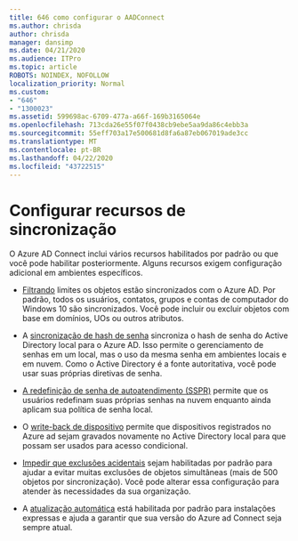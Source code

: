 ```yaml
---
title: 646 como configurar o AADConnect
ms.author: chrisda
author: chrisda
manager: dansimp
ms.date: 04/21/2020
ms.audience: ITPro
ms.topic: article
ROBOTS: NOINDEX, NOFOLLOW
localization_priority: Normal
ms.custom:
- "646"
- "1300023"
ms.assetid: 599698ac-6709-477a-a66f-169b3165064e
ms.openlocfilehash: 713cda26e55f07f0438cb9ebe5aa9da86c4ebb3a
ms.sourcegitcommit: 55eff703a17e500681d8fa6a87eb067019ade3cc
ms.translationtype: MT
ms.contentlocale: pt-BR
ms.lasthandoff: 04/22/2020
ms.locfileid: "43722515"
---
```

# <a name="configure-sync-features"></a>Configurar recursos de sincronização

O Azure AD Connect inclui vários recursos habilitados por padrão ou que você pode habilitar posteriormente. Alguns recursos exigem configuração adicional em ambientes específicos.

- [Filtrando](https://docs.microsoft.com/azure/active-directory/connect/active-directory-aadconnectsync-configure-filtering) limites os objetos estão sincronizados com o Azure AD. Por padrão, todos os usuários, contatos, grupos e contas de computador do Windows 10 são sincronizados. Você pode incluir ou excluir objetos com base em domínios, UOs ou outros atributos.

- A [sincronização de hash de senha](https://docs.microsoft.com/azure/active-directory/connect/active-directory-aadconnectsync-implement-password-hash-synchronization) sincroniza o hash de senha do Active Directory local para o Azure AD. Isso permite o gerenciamento de senhas em um local, mas o uso da mesma senha em ambientes locais e em nuvem. Como o Active Directory é a fonte autoritativa, você pode usar suas próprias diretivas de senha.

- [A redefinição de senha de autoatendimento (SSPR)](https://docs.microsoft.com/azure/active-directory/authentication/quickstart-sspr) permite que os usuários redefinam suas próprias senhas na nuvem enquanto ainda aplicam sua política de senha local.

- O [write-back de dispositivo](https://docs.microsoft.com/azure/active-directory/connect/active-directory-aadconnect-feature-device-writeback) permite que dispositivos registrados no Azure ad sejam gravados novamente no Active Directory local para que possam ser usados para acesso condicional.

- [Impedir que exclusões acidentais](https://docs.microsoft.com/azure/active-directory/connect/active-directory-aadconnectsync-feature-prevent-accidental-deletes) sejam habilitadas por padrão para ajudar a evitar muitas exclusões de objetos simultâneas (mais de 500 objetos por sincronização). Você pode alterar essa configuração para atender às necessidades da sua organização.

- A [atualização automática](https://docs.microsoft.com/azure/active-directory/connect/active-directory-aadconnect-feature-automatic-upgrade) está habilitada por padrão para instalações expressas e ajuda a garantir que sua versão do Azure ad Connect seja sempre atual.
